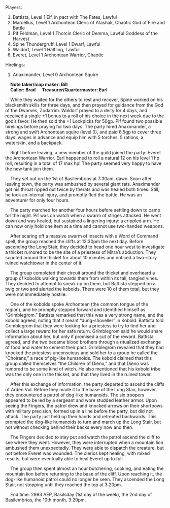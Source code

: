 Players:

1. Battista, Level 1 Elf, in pact with The Fates, Lawful
2. Marcellus, Level 1 Archontean Cleric of Atashak, Chaotic God of Fire and Battle
3. Pif Feldman, Level 1 Thorcin Cleric of Demma, Lawful Goddess of the Harvest
4. Spine Thundergruff, Level 1 Dwarf, Lawful
5. Waldorf, Level 1 Halfling, Lawful
6. Everet, Level 1 Archontean Warrior, Chaotic

Hirelings:

1. Anaximander, Level 0 Archontean Squire

&nbsp;&nbsp;&nbsp;&nbsp;**Note taker/map maker: Bill**  
&nbsp;&nbsp;&nbsp;&nbsp;**Caller: Brad**
&nbsp;&nbsp;&nbsp;&nbsp;**Treasurer/Quartermaster: Earl**

&nbsp;&nbsp;&nbsp;&nbsp;While they waited for the others to rest and recover, Spine worked on his blacksmith skills for three days, and then prayed for guidance from the God of the Dwarves, Zodarrim. Waldorf prayed to a deity for 4 days, and received a single +1 bonus to a roll of his choice in the next week due to the god’s favor. He then sold the +1 Lockpicks for 50gp. Pif found two possible hirelings before praying for two days. The party hired Anaximander, a strong and swift Archontean squire (level 0), and paid 6.5gp to cover three days’ wages in advance and equip him with 5 torches, 5 rations, a waterskin, and a backpack.

&nbsp;&nbsp;&nbsp;&nbsp;Right before leaving, a new member of the guild joined the party: Everet the Archontean Warrior. Earl happened to roll a natural 12 on his level 1 hp roll, resulting in a total of 17 max hp! The party seemed very happy to have the new tank join them.

&nbsp;&nbsp;&nbsp;&nbsp;They set out on the 1st of Basilembrios at 7:30am, dawn. Soon after leaving town, the party was ambushed by several giant rats. Anaximander got his throat ripped out twice by therats and was healed both times. Still, he took an internal injury, and promptly fled the battle. He was an adventurer for only four hours.

&nbsp;&nbsp;&nbsp;&nbsp;The party marched for another four hours before settling down to camp for the night. Pif was on watch when a swarm of stirges attacked. He went down and was healed, but sustained a lingering injury: a crippled arm. He can now only hold one item at a time and cannot use two-handed weapons.

&nbsp;&nbsp;&nbsp;&nbsp;After scaring off a massive swarm of insects with a Word of Command spell, the group reached the cliffs at 12:30pm the next day. Before ascending the Long Stair, they decided to head one hour west to investigate a thicket rumored to be the site of a priestess of Mitra’s abduction. They scouted around the thicket for about 10 minutes and noticed a two-story ruined watchtower in the center of it.

&nbsp;&nbsp;&nbsp;&nbsp;The group completed their circuit around the thicket and overheard a group of kobolds walking towards them from within its tall, tangled vines. They decided to attempt to sneak up on them, but Battista stepped on a twig or two and alerted the kobolds. There were 10 of them total, but they were not immediately hostile.

&nbsp;&nbsp;&nbsp;&nbsp;One of the kobolds spoke Archontean (the common tongue of the region), and he promptly stepped forward and identified himself as “Grimblegrom.” Battista remarked that this was a very strong name, and the kobold agreed, noting that it meant “dung-shoveller” in Kobold. Battista told Grimblegrom that they were looking for a priestess to try to find her and collect a large reward for her safe return. Grimblegrom said he would share information about her, but only if promised a cut of the reward. Battista agreed, and the two became blood brothers through a ritualized exchange of food and water to cement their pact. Grimblegrom revealed that they had knocked the priestess unconscious and sold her to a group he called the “Choirans,” a race of pig-like humanoids. The kobold claimed that this group called themselves “the Children of Dieno,” and that Dieno was rumored to be some kind of witch. He also mentioned that his kobold tribe was the only one in the thicket, and that they lived in the ruined tower.

&nbsp;&nbsp;&nbsp;&nbsp;After this exchange of information, the party departed to ascend the cliffs of Arden Vul. Before they made it to the base of the Long Stair, however, they encountered a patrol of dog-like humanoids. The six troopers appeared to be led by a sergeant and wore studded leather armor. Upon seeing the Fingers, the patrol drew and knocked arrows on their shortbows with military precision, formed up in a line before the party, but did not attack. The party just held up their hands and retreated backwards. This prompted the dog-like humanoids to turn and march up the Long Stair, but not without checking behind their backs every now and then.

&nbsp;&nbsp;&nbsp;&nbsp;The Fingers decided to stay put and watch the patrol ascend the cliff to see where they went. However, they were interrupted when a mountain lion ambushed them unexpectedly. They were able to dispatch the creature, but not before Everet was wounded. The clerics kept healing, with mixed results, but were eventually able to heal Everet up to full.

&nbsp;&nbsp;&nbsp;&nbsp;The group then spent almost an hour butchering, cooking, and eating the mountain lion before returning to the base of the cliff. Upon reaching it, the dog-like humanoid patrol could no longer be seen. They ascended the Long Stair, not stopping until they reached the top at 3:20pm.

&nbsp;&nbsp;&nbsp;&nbsp;End time: 2993 AEP, Basilsday (1st day of the week), the 2nd day of Basilembrios, the 10th month, 3:20pm.
